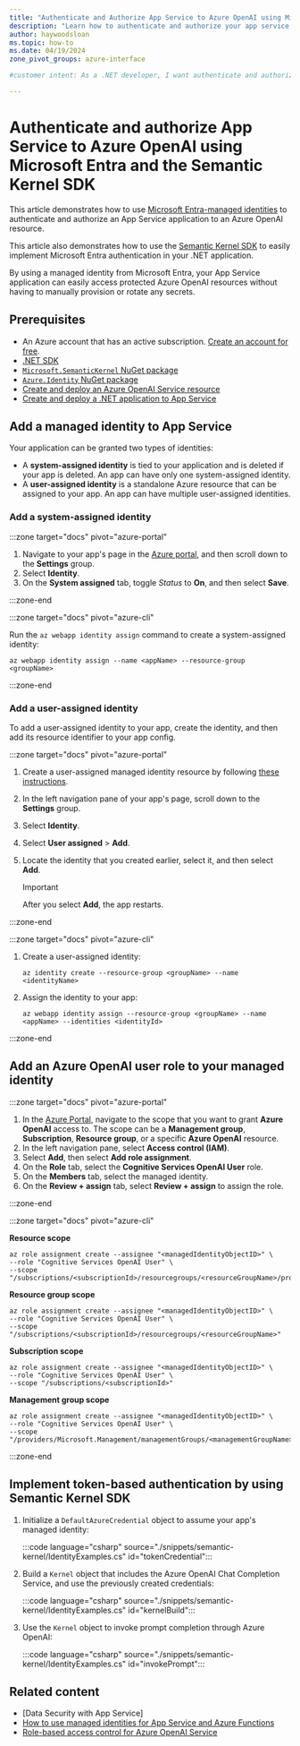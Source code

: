 ```yaml
---
title: "Authenticate and Authorize App Service to Azure OpenAI using Microsoft Entra and the Semantic Kernel SDK"
description: "Learn how to authenticate and authorize your app service application to an Azure OpenAI resource by using Microsoft Entra managed identities and the Semantic Kernel SDK for .NET."
author: haywoodsloan
ms.topic: how-to
ms.date: 04/19/2024
zone_pivot_groups: azure-interface

#customer intent: As a .NET developer, I want authenticate and authorize my App Service to Azure OpenAI by using Microsoft Entra so that I can securely use AI in my .NET application.

---
```


# Authenticate and authorize App Service to Azure OpenAI using Microsoft Entra and the Semantic Kernel SDK

This article demonstrates how to use [Microsoft Entra-managed identities](/azure/app-service/overview-managed-identity) to authenticate and authorize an App Service application to an Azure OpenAI resource.

This article also demonstrates how to use the [Semantic Kernel SDK](/semantic-kernel/overview) to easily implement Microsoft Entra authentication in your .NET application.

By using a managed identity from Microsoft Entra, your App Service application can easily access protected Azure OpenAI resources without having to manually provision or rotate any secrets.

## Prerequisites

* An Azure account that has an active subscription. [Create an account for free](https://azure.microsoft.com/free/?WT.mc_id=A261C142F).
* [.NET SDK](https://dotnet.microsoft.com/download/visual-studio-sdks)
* [`Microsoft.SemanticKernel` NuGet package](https://www.nuget.org/packages/Microsoft.SemanticKernel)
* [`Azure.Identity` NuGet package](https://www.nuget.org/packages/Azure.Identity)
* [Create and deploy an Azure OpenAI Service resource](/azure/ai-services/openai/how-to/create-resource)
* [Create and deploy a .NET application to App Service](/azure/app-service/quickstart-dotnetcore)

## Add a managed identity to App Service

Your application can be granted two types of identities:

* A **system-assigned identity** is tied to your application and is deleted if your app is deleted. An app can have only one system-assigned identity.
* A **user-assigned identity** is a standalone Azure resource that can be assigned to your app. An app can have multiple user-assigned identities.

### Add a system-assigned identity

:::zone target="docs" pivot="azure-portal"

1. Navigate to your app's page in the [Azure portal](https://aka.ms/azureportal), and then scroll down to the **Settings** group.
1. Select **Identity**.
1. On the **System assigned** tab, toggle *Status* to **On**, and then select **Save**.

:::zone-end

:::zone target="docs" pivot="azure-cli"

Run the `az webapp identity assign` command to create a system-assigned identity:

```azurecli
az webapp identity assign --name <appName> --resource-group <groupName>
```

:::zone-end

### Add a user-assigned identity

To add a user-assigned identity to your app, create the identity, and then add its resource identifier to your app config.

:::zone target="docs" pivot="azure-portal"

1. Create a user-assigned managed identity resource by following [these instructions](/azure/active-directory/managed-identities-azure-resources/how-to-manage-ua-identity-portal#create-a-user-assigned-managed-identity).
1. In the left navigation pane of your app's page, scroll down to the **Settings** group.
1. Select **Identity**.
1. Select **User assigned** > **Add**.
1. Locate the identity that you created earlier, select it, and then select **Add**.

    > [!IMPORTANT]
    > After you select **Add**, the app restarts.

:::zone-end

:::zone target="docs" pivot="azure-cli"

1. Create a user-assigned identity:

    ```azurecli
    az identity create --resource-group <groupName> --name <identityName>
    ```

1. Assign the identity to your app:

    ```azurecli
    az webapp identity assign --resource-group <groupName> --name <appName> --identities <identityId>
    ```

:::zone-end

## Add an Azure OpenAI user role to your managed identity

:::zone target="docs" pivot="azure-portal"

1. In the [Azure Portal](https://aka.ms/azureportal), navigate to the scope that you want to grant **Azure OpenAI** access to. The scope can be a **Management group**, **Subscription**, **Resource group**, or a specific **Azure OpenAI** resource.
1. In the left navigation pane, select **Access control (IAM)**.
1. Select **Add**, then select **Add role assignment**.
1. On the **Role** tab, select the **Cognitive Services OpenAI User** role.
1. On the **Members** tab, select the managed identity.
1. On the **Review + assign** tab, select **Review + assign** to assign the role.

:::zone-end

:::zone target="docs" pivot="azure-cli"

**Resource scope**

```azurecli
az role assignment create --assignee "<managedIdentityObjectID>" \
--role "Cognitive Services OpenAI User" \
--scope "/subscriptions/<subscriptionId>/resourcegroups/<resourceGroupName>/providers/<providerName>/<resourceType>/<resourceSubType>/<resourceName>"
```

**Resource group scope**

```azurecli
az role assignment create --assignee "<managedIdentityObjectID>" \
--role "Cognitive Services OpenAI User" \
--scope "/subscriptions/<subscriptionId>/resourcegroups/<resourceGroupName>"
```

**Subscription scope**

```azurecli
az role assignment create --assignee "<managedIdentityObjectID>" \
--role "Cognitive Services OpenAI User" \
--scope "/subscriptions/<subscriptionId>"
```

**Management group scope**

```azurecli
az role assignment create --assignee "<managedIdentityObjectID>" \
--role "Cognitive Services OpenAI User" \
--scope "/providers/Microsoft.Management/managementGroups/<managementGroupName>"
```

:::zone-end

## Implement token-based authentication by using Semantic Kernel SDK

1. Initialize a `DefaultAzureCredential` object to assume your app's managed identity:

    :::code language="csharp" source="./snippets/semantic-kernel/IdentityExamples.cs" id="tokenCredential":::

1. Build a `Kernel` object that includes the Azure OpenAI Chat Completion Service, and use the previously created credentials:

    :::code language="csharp" source="./snippets/semantic-kernel/IdentityExamples.cs" id="kernelBuild":::

1. Use the `Kernel` object to invoke prompt completion through Azure OpenAI:

    :::code language="csharp" source="./snippets/semantic-kernel/IdentityExamples.cs" id="invokePrompt":::

## Related content

<!-- Update links once the other docs are done -->

* [Data Security with App Service]<!-- (link.md) -->
* [How to use managed identities for App Service and Azure Functions](/azure/app-service/overview-managed-identity)
* [Role-based access control for Azure OpenAI Service](/azure/ai-services/openai/how-to/role-based-access-control)
